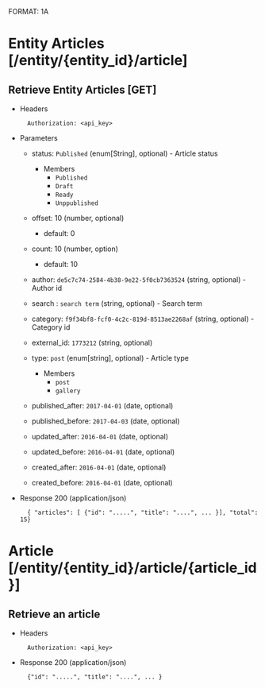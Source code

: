 FORMAT: 1A


# Entity Articles [/entity/{entity_id}/article]


## Retrieve Entity Articles [GET] 

+ Headers

        Authorization: <api_key>

+ Parameters


    + status: `Published` (enum[String], optional) - Article status

        + Members
            + `Published`
            + `Draft`
            + `Ready`
            + `Unppublished`

    + offset: 10 (number, optional)

        + default: 0

    + count: 10 (number, option)

        + default: 10

    + author: `de5c7c74-2584-4b38-9e22-5f0cb7363524` (string, optional) - Author id

    + search : `search term` (string, optional) - Search term

    + category: `f9f34bf8-fcf0-4c2c-819d-8513ae2268af` (string, optional) - Category id

    + external_id: `1773212` (string, optional)

    + type: `post` (enum[string], optional) - Article type

        + Members
            + `post`
            + `gallery`

    + published_after: `2017-04-01` (date, optional)

    + published_before: `2017-04-03` (date, optional)

    + updated_after: `2016-04-01` (date, optional)

    + updated_before: `2016-04-01` (date, optional)

    + created_after: `2016-04-01` (date, optional)

    + created_before: `2016-04-01` (date, optional)


+ Response 200 (application/json)

        { "articles": [ {"id": ".....", "title": "....", ... }], "total": 15}



# Article [/entity/{entity_id}/article/{article_id}]


## Retrieve an article

+ Headers

        Authorization: <api_key>

+ Response 200 (application/json)

        {"id": ".....", "title": "....", ... }

